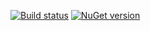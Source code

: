 [![Build status](https://ci.appveyor.com/api/projects/status/thjw94949tm5lbw5?svg=true)](https://ci.appveyor.com/project/nvborisenko/client-net)
[![NuGet version](https://badge.fury.io/nu/reportportal.client.svg)](https://badge.fury.io/nu/reportportal.client)
